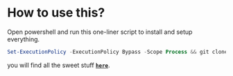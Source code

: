# How to use this?

Open powershell and run this one-liner script to install and setup everything.
```ps1
Set-ExecutionPolicy -ExecutionPolicy Bypass -Scope Process && git clone --depth 1 https://github.com/geloman-likes-rust/windows.git $HOME\dotfiles && $HOME\dotfiles\setup.ps1
```


you will find all the sweet stuff [**`here`**](handy-scripts/USAGE.md).
